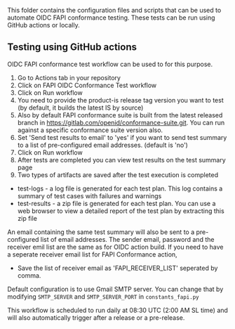 This folder contains the configuration files and scripts that can be used to automate OIDC FAPI conformance testing. These tests can be run using GitHub actions or locally.

## Testing using GitHub actions

OIDC FAPI conformance test workflow can be used to for this purpose.
1. Go to Actions tab in your repository
2. Click on FAPI OIDC Conformance Test workflow
3. Click on Run workflow
4. You need to provide the product-is release tag version you want to test (by default, it builds the latest IS by source)
5. Also by default FAPI conformance suite is built from the latest released branch in https://gitlab.com/openid/conformance-suite.git. You can run against a specific conformance suite version also.
6. Set 'Send test results to email' to 'yes' if you want to send test summary to a list of pre-configured email addresses. (default is 'no')
7. Click on Run workflow
8. After tests are completed you can view test results on the test summary page
9.  Two types of artifacts are saved after the test execution is completed
   - test-logs - a log file is generated for each test plan. This log contains a summary of test cases with failures and warnings
   - test-results - a zip file is generated for each test plan. You can use a web browser to view a detailed report of the test plan by extracting this zip file

An email containing the same test summary will also be sent to a pre-configured list of email addresses. The sender email, password and the receiver emil list are the same as for OIDC action build. If you need to have a seperate receiver email list for FAPI Conformance action,
* Save the list of receiver email as 'FAPI_RECEIVER_LIST' seperated by comma.

Default configuration is to use Gmail SMTP server. You can change that by modifying `SMTP_SERVER` and `SMTP_SERVER_PORT` in `constants_fapi.py`

This workflow is scheduled to run daily at 08:30 UTC (2:00 AM SL time) and will also automatically trigger after a release or a pre-release.
